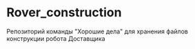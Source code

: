 # Rover_construction
Репозиторий команды "Хорошие дела" для хранения файлов конструкции робота Доставщика
